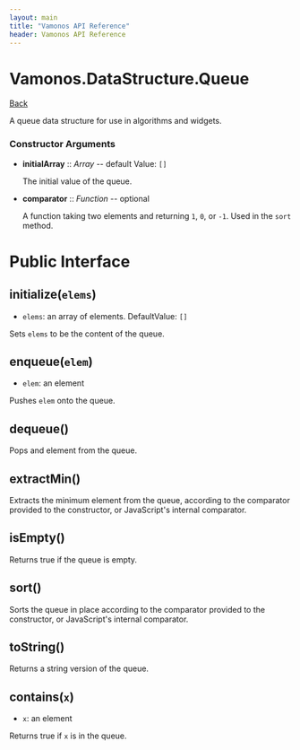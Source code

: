 ```yaml
---
layout: main
title: "Vamonos API Reference"
header: Vamonos API Reference
---
```



Vamonos.DataStructure.Queue
===========================

[Back](index.html)

A queue data structure for use in algorithms and widgets.


### Constructor Arguments

 * **initialArray** :: *Array* -- default Value: `[]`

    The initial value of the queue.



 * **comparator** :: *Function* -- optional

    A function taking two elements and returning `1`, `0`, or `-1`. Used in the `sort` method.




Public Interface
================

## **initialize**(`elems`)
 * `elems`: an array of elements. DefaultValue: `[]`

Sets `elems` to be the content of the queue.

## **enqueue**(`elem`)
 * `elem`: an element

Pushes `elem` onto the queue.

## **dequeue**()
Pops and element from the queue.

## **extractMin**()
Extracts the minimum element from the queue, according to the comparator provided to the constructor, or JavaScript's internal comparator.

## **isEmpty**()
Returns true if the queue is empty.

## **sort**()
Sorts the queue in place according to the comparator provided to the constructor, or JavaScript's internal comparator.

## **toString**()
Returns a string version of the queue.

## **contains**(`x`)
 * `x`: an element

Returns true if `x` is in the queue.

